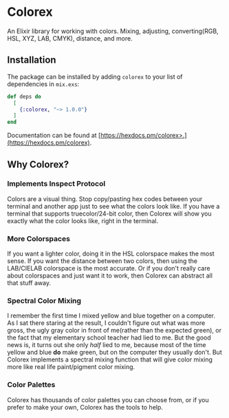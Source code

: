 # Colorex

An Elixir library for working with colors. Mixing, adjusting, converting(RGB, HSL, XYZ, LAB, CMYK), distance, and more.

## Installation

The package can be installed by adding `colorex` to your list of dependencies in `mix.exs`:

```elixir
def deps do
  [
    {:colorex, "~> 1.0.0"}
  ]
end
```

Documentation can be found at [https://hexdocs.pm/colorex>.](https://hexdocs.pm/colorex).


## Why Colorex?

### Implements Inspect Protocol 

Colors are a visual thing. Stop copy/pasting hex codes between your terminal and another app just to see what the colors look like. If you have a terminal that supports truecolor/24-bit color, then Colorex will show you exactly what the color looks like, right in the terminal.

### More Colorspaces

If you want a lighter color, doing it in the HSL colorspace makes the most sense. If you want the distance between two colors, then using the LAB/CIELAB colorspace is the most accurate. Or if you don't really care about colorspaces and just want it to work, then Colorex can abstract all that stuff away. 

### Spectral Color Mixing

I remember the first time I mixed yellow and blue together on a computer. As I sat there staring at the result, I couldn't figure out what was more gross, the ugly gray color in front of me(rather than the expected green), or the fact that my elementary school teacher had lied to me. But the good news is, it turns out she only _half_ lied to me, because most of the time yellow and blue **do** make green, but on the computer they usually don't. But Colorex implements a spectral mixing function that will give color mixing more like real life paint/pigment color mixing.

### Color Palettes

Colorex has thousands of color palettes you can choose from, or if you prefer to make your own, Colorex has the tools to help.
